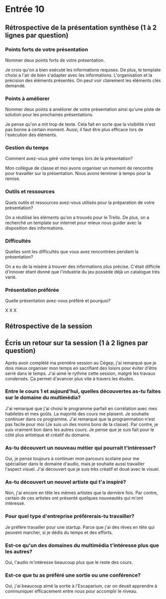 # Entrée 10
## Rétrospective de la présentation synthèse (1 à 2 lignes par question)

### Points forts de votre présentation 
Nommer deux points forts de votre présentation.

Je crois qu'on a bien exécuté les informations requises. De plus, le template choisi a l'air de bien s'adapter avec les informations. L'organisation et la précision des éléments présentés. On peut voir clairement les éléments clés demandé.


### Points à améliorer
Nommer deux points à améliorer de votre présentation ainsi qu'une piste de solution pour les prochaines présentations. 

Je pense qu'on a mit trop de texte. Cela fait en sorte que la visibilité n'est pas bonne à certain moment. Aussi, il faut être plus efficace lors de l'exécution des éléments.

### Gestion du temps
Comment avez-vous géré votre temps lors de la présentation?

Mon collègue de classe et moi avons organiser un moment de rencontre pour travailler sur la présentation. Nous avons terminer à temps pour la remise.

### Outils et ressources
Quels outils et ressources avez-vous utilisés pour la préparation de votre présentation?

On a réutilisé les éléments qu'on a trouvés pour le Trello. De plus, on a recherché un template sur internet pour mieux nous guider avec la disposition des informations.

### Difficultés
Quelles sont les difficultés que vous avez rencontrées pendant la présentation?

On a eu de la misère à trouver des informations plus précise. C'était difficile d'innover étant donné que l'industrie du jeu possède déjà un catalogue très varié.

### Présentation préférée
Quelle présentation avez-vous préféré et pourquoi?

X X X

## Rétrospective de la session
## Écris un retour sur ta session (1 à 2 lignes par question)

Après avoir complété ma première session au Cégep, j'ai remarqué que je dois mieux organiser mon temps en sacrifiant des loisirs pour éviter d'être serré dans le temps. J'ai aimé le rythme cette session, malgré les travaux condensés. Ça permet d'avancer plus vite à travers les études.


### Entre le cours 1 et aujourd'hui, quelles découvertes as-tu faites sur le domaine du multimédia? 

J'ai remarqué que j'ai choisi le programme parfait en corrélation avec mes habiletés et mes goûts. La majorité des cours me plaisent. Je souhaite continuer dans ce programme. J'ai remarqué que la programmation n'est pas facile pour moi (Je suis un des moins bons de la classe). Par contre, je suis vraiment bon dans les autres cours. Je pense que je suis fait pour le côté plus artistique et créatif du domaine. 


### As-tu découvert un nouveau métier qui pourrait t'intéresser? 

Oui, je pense toujours à continuer mon parcours scolaire pour me spécialiser dans le domaine d'audio, mais je souhaite aussi travailler l'aspect visuel. J'ai découvert que je suis très créatif et doué avec le visuel.


### As-tu découvert un nouvel artiste qui t'a inspiré? 

Non, j'ai encore en tête les mêmes artistes que la dernière fois. Par contre, certain de ces artistes ont présenté quelques nouveautés qui m'ont intéressé.


### Pour quel type d'entreprise préférerais-tu travailler? 

Je préfère travailler pour une startup. Parce que j'ai des rêves en tête qui peuvent marcher, si je dédis du temps et des efforts.

### Est-ce qu'un des domaines du multimédia t'intéresse plus que les autres? 

Oui, l'audio m'intéresse beaucoup plus que le reste des cours. 

### Est-ce que tu as préféré une sortie ou une conférence?

Oui, j'ai beaucoup aimé la sortie à l'Escaparium, car on devait apprendre à communiquer efficacement entre nous pour accomplir le niveau.
